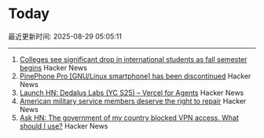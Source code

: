 # Today

最近更新时间: 2025-08-29 05:05:11

--- 
1. [Colleges see significant drop in international students as fall semester begins](https://text.npr.org/nx-s1-5498669) Hacker News
2. [PinePhone Pro [GNU/Linux smartphone] has been discontinued](https://social.treehouse.systems/@pine64/115027515081143369) Hacker News
3. [Launch HN: Dedalus Labs (YC S25) – Vercel for Agents](https://news.ycombinator.com/item?id=45054040) Hacker News
4. [American military service members deserve the right to repair](https://www.militarytimes.com/opinion/2025/07/11/why-service-members-deserve-the-right-to-repair/) Hacker News
5. [Ask HN: The government of my country blocked VPN access. What should I use?](https://news.ycombinator.com/item?id=45054260) Hacker News
